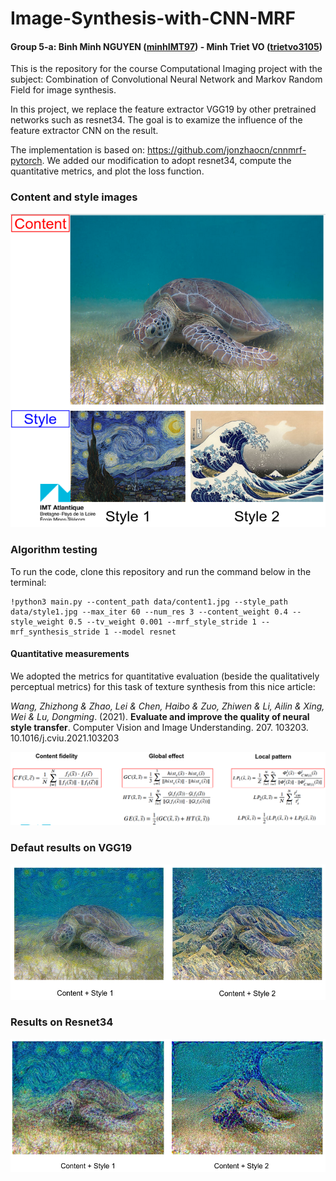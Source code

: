 # Image-Synthesis-with-CNN-MRF

#### Group 5-a: Binh Minh NGUYEN ([minhIMT97](https://github.com/minhIMT97)) - Minh Triet VO ([trietvo3105](https://github.com/trietvo3105))
This is the repository for the course Computational Imaging project with the subject: Combination of Convolutional Neural Network and Markov Random Field for image synthesis.

In this project, we replace the feature extractor VGG19 by other pretrained networks such as resnet34. The goal is to examize the influence of the feature extractor CNN on the result. 

The implementation is based on: https://github.com/jonzhaocn/cnnmrf-pytorch. We added our modification to adopt resnet34, compute the quantitative metrics, and plot the loss function. 

### Content and style images

![Content and style used](images/CNNMRF-C&S.png)

### Algorithm testing

To run the code, clone this repository and run the command below in the terminal:

```
!python3 main.py --content_path data/content1.jpg --style_path data/style1.jpg --max_iter 60 --num_res 3 --content_weight 0.4 --style_weight 0.5 --tv_weight 0.001 --mrf_style_stride 1 --mrf_synthesis_stride 1 --model resnet
```

#### Quantitative measurements
We adopted the metrics for quantitative evaluation (beside the qualitatively perceptual metrics) for this task of texture synthesis from this nice article: 

*Wang, Zhizhong & Zhao, Lei & Chen, Haibo & Zuo, Zhiwen & Li, Ailin & Xing, Wei & Lu, Dongming*. (2021). **Evaluate and improve the quality of neural style transfer**. Computer Vision and Image Understanding. 207. 103203. 10.1016/j.cviu.2021.103203

![Quantitative metrics](images/metrics.png)

### Defaut results on VGG19

![VGG result](images/CNNMRF-VGG19.png)

### Results on Resnet34

![Resnet34 result](images/CNNMRF-Resnet34.png)


